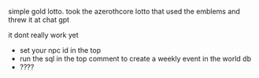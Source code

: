 simple gold lotto. took the azerothcore lotto that used the emblems and threw it at chat gpt

it dont really work yet

- set your npc id in the top
- run the sql in the top comment to create a weekly event in the world db
- ????
